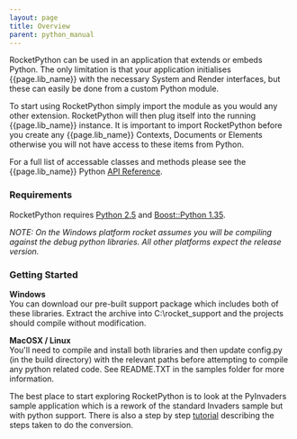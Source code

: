 ```yaml
---
layout: page
title: Overview
parent: python_manual
---
```


RocketPython can be used in an application that extends or embeds Python. The only limitation is that your application initialises {{page.lib_name}} with the necessary System and Render interfaces, but these can easily be done from a custom Python module.

To start using RocketPython simply import the module as you would any other extension. RocketPython will then plug itself into the running {{page.lib_name}} instance. It is important to import RocketPython before you create any {{page.lib_name}} Contexts, Documents or Elements otherwise you will not have access to these items from Python.

For a full list of accessable classes and methods please see the {{page.lib_name}} Python [API Reference](api_reference.html).

### Requirements

RocketPython requires [Python 2.5](http://www.python.org) and [Boost::Python 1.35](http://www.boost.org).

*NOTE: On the Windows platform rocket assumes you will be compiling against the debug python libraries. All other platforms expect the release version.*

### Getting Started

**Windows**  
You can download our pre-built support package which includes both of these libraries. Extract the archive into C:\rocket_support and the projects should compile without modification.

**MacOSX / Linux**  
You'll need to compile and install both libraries and then update config.py (in the build directory) with the relevant paths before attempting to compile any python related code. See README.TXT in the samples folder for more information.

The best place to start exploring RocketPython is to look at the PyInvaders sample application which is a rework of the standard Invaders sample but with python support. There is also a step by step [tutorial](../tutorials/python_event_system.html) describing the steps taken to do the conversion.
